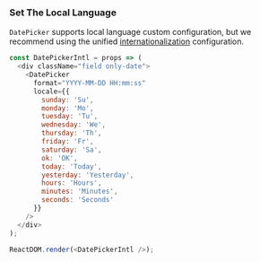 ### Set The Local Language

`DatePicker` supports local language custom configuration, but we recommend using the unified [internationalization](/guide/intl) configuration.

<!--start-code-->

```js
const DatePickerIntl = props => (
  <div className="field only-date">
    <DatePicker
      format="YYYY-MM-DD HH:mm:ss"
      locale={{
        sunday: 'Su',
        monday: 'Mo',
        tuesday: 'Tu',
        wednesday: 'We',
        thursday: 'Th',
        friday: 'Fr',
        saturday: 'Sa',
        ok: 'OK',
        today: 'Today',
        yesterday: 'Yesterday',
        hours: 'Hours',
        minutes: 'Minutes',
        seconds: 'Seconds'
      }}
    />
  </div>
);

ReactDOM.render(<DatePickerIntl />);
```

<!--end-code-->
